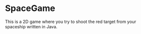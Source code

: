 # SpaceGame
This is a 2D game where you try to shoot the red target from your spaceship written in Java.
